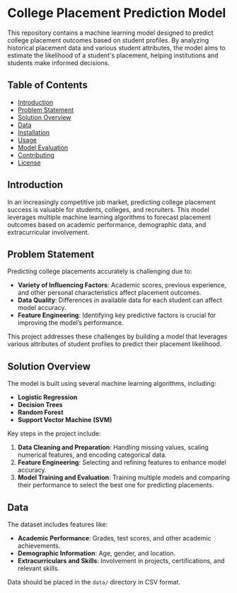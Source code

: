 # College Placement Prediction Model

This repository contains a machine learning model designed to predict college placement outcomes based on student profiles. By analyzing historical placement data and various student attributes, the model aims to estimate the likelihood of a student's placement, helping institutions and students make informed decisions.

## Table of Contents
- [Introduction](#introduction)
- [Problem Statement](#problem-statement)
- [Solution Overview](#solution-overview)
- [Data](#data)
- [Installation](#installation)
- [Usage](#usage)
- [Model Evaluation](#model-evaluation)
- [Contributing](#contributing)
- [License](#license)

## Introduction

In an increasingly competitive job market, predicting college placement success is valuable for students, colleges, and recruiters. This model leverages multiple machine learning algorithms to forecast placement outcomes based on academic performance, demographic data, and extracurricular involvement.

## Problem Statement

Predicting college placements accurately is challenging due to:
- **Variety of Influencing Factors**: Academic scores, previous experience, and other personal characteristics affect placement outcomes.
- **Data Quality**: Differences in available data for each student can affect model accuracy.
- **Feature Engineering**: Identifying key predictive factors is crucial for improving the model’s performance.

This project addresses these challenges by building a model that leverages various attributes of student profiles to predict their placement likelihood.

## Solution Overview

The model is built using several machine learning algorithms, including:
- **Logistic Regression**
- **Decision Trees**
- **Random Forest**
- **Support Vector Machine (SVM)**

Key steps in the project include:
1. **Data Cleaning and Preparation**: Handling missing values, scaling numerical features, and encoding categorical data.
2. **Feature Engineering**: Selecting and refining features to enhance model accuracy.
3. **Model Training and Evaluation**: Training multiple models and comparing their performance to select the best one for predicting placements.

## Data

The dataset includes features like:
- **Academic Performance**: Grades, test scores, and other academic achievements.
- **Demographic Information**: Age, gender, and location.
- **Extracurriculars and Skills**: Involvement in projects, certifications, and relevant skills.

Data should be placed in the `data/` directory in CSV format.

